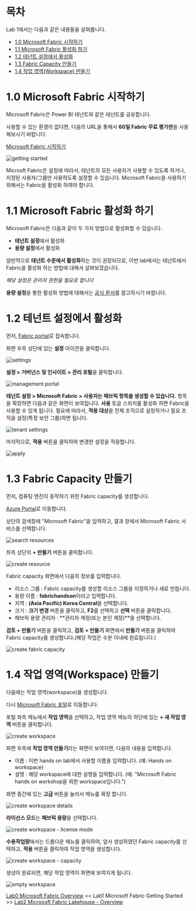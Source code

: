 # 목차
Lab 1에서는 다음과 같은 내용들을 살펴봅니다.

- [1.0 Microsoft Fabric 시작하기](#10-microsoft-fabric-시작하기)
- [1.1 Microsoft Fabric 활성화 하기](#11-microsoft-fabric-활성화-하기)
- [1.2 테넌트 설정에서 활성화](#12-테넌트-설정에서-활성화)
- [1.3 Fabric Capacity 만들기](#13-fabric-capacity-만들기)
- [1.4 작업 영역(Workspace) 만들기](#14-작업-영역workspace-만들기)

# 1.0 Microsoft Fabric 시작하기
Microsoft Fabric은 Power BI 테넌트와 같은 테넌트를 공유합니다.

사용할 수 있는 환경이 없다면, 다음의 URL을 통해서 **60일 Fabric 무료 평가판**을 사용해보시기 바랍니다.

[Microsoft Fabric 시작하기](https://www.microsoft.com/ko-kr/microsoft-fabric/getting-started)

![getting started](./images/getting-started.png)

Microsft Fabric은 설정에 따라서, 테넌트의 모든 사용자가 사용할 수 있도록 하거나, 지정된 사용자/그룹만 사용하도록 설정할 수 있습니다.
Microsoft Fabric을 사용하기 위해서는 Fabric을 활성화 하여야 합니다.

# 1.1 Microsoft Fabric 활성화 하기
Microsoft Fabric은 다음과 같이 두 가지 방법으로 활성화할 수 있습니다.

- **테넌트 설정**에서 활성화
- **용량 설정**에서 활성화

일반적으로 **테넌트 수준에서 활성화**하는 것이 권장되므로, 이번 lab에서는 테넌트에서 Fabric을 활성화 하는 방법에 대해서 살펴보겠습니다.

*해당 설정은 관리자 권한을 필요로 합니다*

**용량 설정**을 통한 활성화 방법에 대해서는 [공식 문서](https://learn.microsoft.com/ko-kr/fabric/admin/fabric-switch#enable-for-a-capacity)를 참고하시기 바랍니다.

# 1.2 테넌트 설정에서 활성화
먼저, [Fabric portal](https://app.fabric.microsoft.com/)로 접속합니다.

화면 우측 상단에 있는 **설정** 아이콘을 클릭합니다.

![settings](./images/settings.png)

**설정 > 거버넌스 및 인사이트 > 관리 포털**을 클릭합니다.

![management portal](./images/management-portal.png)

**테넌트 설정 > Microsoft Fabric > 사용자는 패브릭 항목을 생성할 수 있습니다.** 항목을 확장하면 다음과 같은 화면이 보여집니다.
**사용** 토글 스위치를 활성화 하면 Fabric을 사용할 수 있게 됩니다.
필요에 따라서, **적용 대상**을 전체 조직으로 설정하거나 필요 조직을 설정(특정 보안 그룹)하면 됩니다.

![tenant settings](./images/tenant-settings.png)

마지막으로, **적용** 버튼을 클릭하여 변경한 설정을 적용합니다.

![apply](./images/apply.png)

# 1.3 Fabric Capacity 만들기
먼저, 컴퓨팅 엔진이 동작하기 위한 Fabric capacity를 생성합니다.

[Azure Portal](https://portal.azure.com/)로 이동합니다.

상단의 검색창에 "Microsoft Fabric"을 입력하고, 결과 창에서 Microsoft Fabric 서비스를 선택합니다.

![search resources](./images/search-resources.png)

좌측 상단의 **+ 만들기** 버튼을 클릭합니다.

![create resource](./images/create.png)

Fabric capacity 화면에서 다음의 정보를 입력합니다.

- 리소스 그룹 : Fabric capacity를 생성할 리소스 그룹을 지정하거나 새로 만듭니다.
- 용량 이름 : **fabrichandson**이라고 입력합니다.
- 지역 : **(Asia Pacific) Korea Central**을 선택합니다.
- 크기 : **크기 변경** 버튼을 클릭하고, **F2**를 선택하고 **선택** 버튼을 클릭합니다.
- 패브릭 용량 관리자 : **관리자 계정(또는 본인 계정)**을 선택합니다. 

**검토 + 만들기** 버튼을 클릭하고, **검토 + 만들기** 화면에서 **만들기** 버튼을 클릭하여 Fabric capacity를 생성합니다.(해당 작업은 수분 이내에 완료됩니다.)

![create fabric capacity](./images/create-fabric-capacity.png)

# 1.4 작업 영역(Workspace) 만들기
다음에는 작업 영역(workspace)을 생성합니다.

다시 [Microsoft Fabric 포털](https://app.fabric.microsoft.com/)로 이동합니다.


포털 좌측 메뉴에서 **작업 영역**을 선택하고, 작업 영역 메뉴의 하단에 있는 **+ 새 작업 영역** 버튼을 클릭합니다.
 
![create workspace](./images/create-workspace.png)

화면 우측에 **작업 영역 만들기**라는 화면이 보여지면, 다음의 내용을 입력합니다.

- 이름 : 이번 hands on lab에서 사용할 이름을 입력합니다. (예: Hands on workspace)
- 설명 : 해당 workspace에 대한 설명을 입력합니다. (예: "Microsoft Fabric hands on workshop을 위한 workspace입니다.")  


화면 중간에 있는 **고급** 버튼을 눌러서 메뉴를 확장 합니다.

![create workspace details](./images/create-workspace-details.png)

**라이선스 모드**는 **패브릭 용량**을 선택합니다.

![create workspace - license mode](./images/create-workspace-license-mode.png)

**수용작업량**에서는 드롭다운 메뉴를 클릭하여, 앞서 생성하였던 Fabric capacity를 선택하고,
**적용** 버튼을 클릭하여 작업 영역을 생성합니다.

![create workspace - capacity](./images/create-workspace-capacity.png)

생성이 완료되면, 해당 작업 영역이 화면에 보여지게 됩니다.

![empty workspace](./images/empty-workspace.png)

[Lab0 Microsoft Fabric Overview](/microsoft-fabric-in-a-day/Lab0%20Microsoft%20Fabric%20Overview/Lab0%20Microsoft%20Fabric%20Overview.md) << Lab1 Microsoft Fabric Getting Started >> [Lab2 Microosft Fabric Lakehouse - Overview](../Lab2%20Microosft%20Fabric%20Lakehouse/Lab2%20Microosft%20Fabric%20Lakehouse1.md)